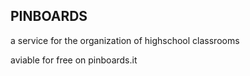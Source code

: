 ## PINBOARDS ##

a service for the organization of highschool classrooms

aviable for free on pinboards.it
